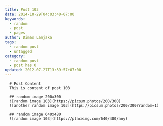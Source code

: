 ```yaml
---
title: Post 103
date: 2014-10-29T04:03:40+07:00
keywords:
  - random
  - post
  - pages
author: Dimas Lanjaka
tags:
  - random post
  - untagged
category:
  - random post
  - post has 0
updated: 2012-07-27T13:39:57+07:00
---
```


      # Post Content
      This is content of post 103

      ## random image 200x300
      ![random image 103](https://picsum.photos/200/300)
      ![another random image 103](https://picsum.photos/200/300?random=1)

      ## random image 640x480
      ![random image 103](https://placeimg.com/640/480/any)
      